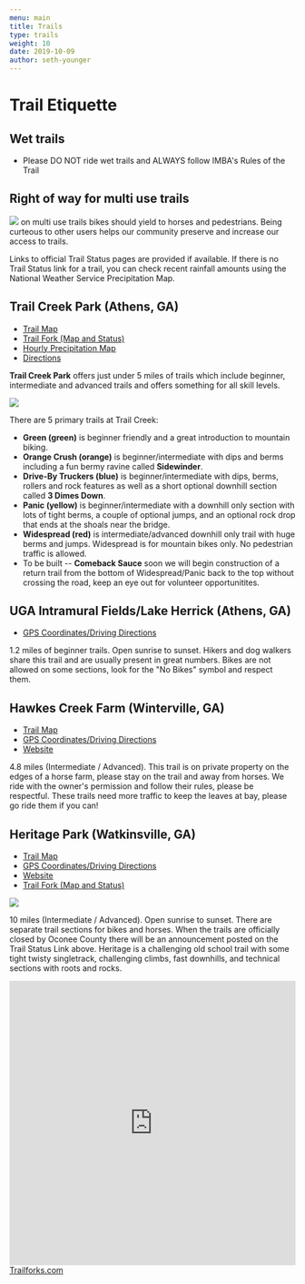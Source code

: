 ```yaml
---
menu: main
title: Trails
type: trails
weight: 10
date: 2019-10-09
author: seth-younger
---
```


# Trail Etiquette

## Wet trails

+ Please DO NOT ride wet trails and ALWAYS follow IMBA's Rules of the Trail

## Right of way for multi use trails
![](../images/yield-trail-sign-tempe.png) on multi use trails bikes should yield to horses and pedestrians. Being curteous to other users helps our community preserve and increase our access to trails.

Links to official Trail Status pages are provided if available. If there is no Trail Status link for a trail, you can check recent rainfall amounts using the National Weather Service Precipitation Map.

## Trail Creek Park (Athens, GA) 
+ [Trail Map](https://drive.google.com/file/d/0Bw-7LsEhsXR8N0UtQTRLdUZmVVE/view?pli=1)
+ [Trail Fork (Map and Status)](https://www.trailforks.com/region/trail-creek-park-21762/)
+ [Hourly Precipitation Map](https://water.weather.gov/precip/index.php?lat=33.9666784496&location_name=CONUS_%20_Puerto_Rico&location_type=us&lon=-83.3575318762&precip_layer=0.75&product=observed&recent_type=yesterday&rfc_layer=-1&state_layer=-1&hsa_layer=-1&county_layer=-1&time_frame=1day&time_type=recent&units=eng&zoom=15&domain=current)
+ [Directions](https://www.google.com/maps/dir//33.9676497,-83.3553771/@33.9668267,-83.3588855,17z)

**Trail Creek Park** offers just under 5 miles of trails which include beginner, intermediate and advanced trails and offers something for all skill levels.

![](../images/trail_creek_map.jpg)

There are 5 primary trails at Trail Creek:

+ **Green (green)** is beginner friendly and a great introduction to mountain biking.
+ **Orange Crush (orange)** is beginner/intermediate with dips and berms including a fun bermy ravine called **Sidewinder**.
+ **Drive-By Truckers (blue)** is beginner/intermediate with dips, berms, rollers and rock features as well as a short optional downhill section called **3 Dimes Down**. 
+ **Panic (yellow)** is beginner/intermediate with a downhill only section with lots of tight berms, a couple of optional jumps, and an optional rock drop that ends at the shoals near the bridge. 
+ **Widespread (red)** is intermediate/advanced downhill only trail with huge berms and jumps. Widespread is for mountain bikes only.  No pedestrian traffic is allowed.
+ To be built -- **Comeback Sauce** soon we will begin construction of a return trail from the bottom of Widespread/Panic back to the top without crossing the road, keep an eye out for volunteer opportunitites.
  
## UGA Intramural Fields/Lake Herrick (Athens, GA) 

+ [GPS Coordinates/Driving Directions](https://www.google.com/maps/place/33%C2%B055'41.7%22N+83%C2%B022'34.3%22W/@33.928239,-83.3783787,17z/data=!3m1!4b1!4m5!3m4!1s0x0:0x0!8m2!3d33.928239!4d-83.37619?hl=en)

1.2 miles of beginner trails.  Open sunrise to sunset.  Hikers and dog walkers share this trail and are usually present in great numbers.  Bikes are not allowed on some sections, look for the "No Bikes" symbol and respect them.

## Hawkes Creek Farm (Winterville, GA)

+ [Trail Map](https://drive.google.com/file/d/1ZUz817ZOQIvA1hdKX4U_8H_GXrYOdRh3/view)
+ [GPS Coordinates/Driving Directions](https://www.google.com/maps/place/33%C2%B057'24.9%22N+83%C2%B012'33.3%22W/@33.956914,-83.2114467,17z/data=!3m1!4b1!4m5!3m4!1s0x0:0x0!8m2!3d33.956914!4d-83.209258?hl=en)
+ [Website](http://www.hawkescreekfarm.com/site/bikes-at-hawkes-creek-farm/the-trails)

4.8 miles (Intermediate / Advanced). This trail is on private property on the edges of a horse farm, please stay on the trail and away from horses. We ride with the owner's permission and follow their rules, please be respectful. These trails need more traffic to keep the leaves at bay, please go ride them if you can!

## Heritage Park (Watkinsville, GA)

+ [Trail Map](http://www.oconeecounty.com/DocumentCenter/View/537)
+ [GPS Coordinates/Driving Directions](http://maps.google.com/maps?q=33.759125,-83.436747&hl=en&sll=33.759495,-83.436184&sspn=0.002743,0.00368&vpsrc=0&t=m&z=13)
+ [Website](http://www.oconeecounty.com/Facilities/Facility/Details/Heritage-Park-8)
+ [Trail Fork (Map and Status)](https://www.trailforks.com/region/heritage-park-1517182130/)

![](../images/heritage_park_map.jpg)

10 miles (Intermediate / Advanced). Open sunrise to sunset. There are separate trail sections for bikes and horses.  When the trails are officially closed by Oconee County there will be an announcement posted on the Trail Status Link above.  Heritage is a challenging old school trail with some tight twisty singletrack, challenging climbs, fast downhills, and technical sections with roots and rocks.

<!-- BEGIN MTB Project -->
<iframe style="width:100%; max-width:1200px; height:500px;" frameborder="0" scrolling="no" src="https://www.mtbproject.com/widget/map?favs=1&location=fixed&x=-9281486&y=4103408&z=7&h=500"></iframe>
<!-- END MTB Project -->

<!-- TRAILFORKS WIDGET START -->
<div class="TrailforksWidgetMap" data-w="800px" data-h="500px" data-rid="1" data-activitytype="1" data-maptype="trailforks" data-trailstyle="difficulty" data-controls="1" data-list="0" data-dml="1" data-layers="labels,poi,polygon,directory,region" data-z="" data-lat="" data-lon="" data-hideunsanctioned="0"></div>
<a href="https://www.trailforks.com/">Trailforks.com</a>

<script type="text/javascript">
var script = document.createElement("script"); script.setAttribute("src", "https://es.pinkbike.org/ttl-86400/sprt/j/trailforks/widget.js"); document.getElementsByTagName("head")[0].appendChild(script); var widgetCheck = false;
</script>
<!-- TRAILFORKS WIDGET END -->

